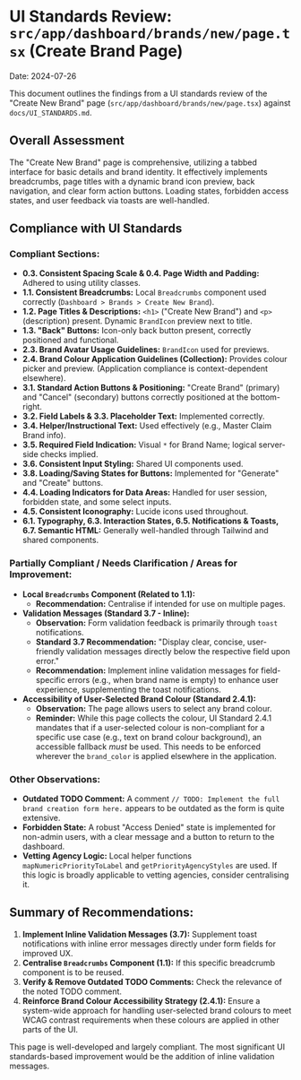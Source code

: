 # UI Standards Review: `src/app/dashboard/brands/new/page.tsx` (Create Brand Page)

Date: 2024-07-26

This document outlines the findings from a UI standards review of the "Create New Brand" page (`src/app/dashboard/brands/new/page.tsx`) against `docs/UI_STANDARDS.md`.

## Overall Assessment

The "Create New Brand" page is comprehensive, utilizing a tabbed interface for basic details and brand identity. It effectively implements breadcrumbs, page titles with a dynamic brand icon preview, back navigation, and clear form action buttons. Loading states, forbidden access states, and user feedback via toasts are well-handled.

## Compliance with UI Standards

### Compliant Sections:

*   **0.3. Consistent Spacing Scale & 0.4. Page Width and Padding:** Adhered to using utility classes.
*   **1.1. Consistent Breadcrumbs:** Local `Breadcrumbs` component used correctly (`Dashboard > Brands > Create New Brand`).
*   **1.2. Page Titles & Descriptions:** `<h1>` ("Create New Brand") and `<p>` (description) present. Dynamic `BrandIcon` preview next to title.
*   **1.3. "Back" Buttons:** Icon-only back button present, correctly positioned and functional.
*   **2.3. Brand Avatar Usage Guidelines:** `BrandIcon` used for previews.
*   **2.4. Brand Colour Application Guidelines (Collection):** Provides colour picker and preview. (Application compliance is context-dependent elsewhere).
*   **3.1. Standard Action Buttons & Positioning:** "Create Brand" (primary) and "Cancel" (secondary) buttons correctly positioned at the bottom-right.
*   **3.2. Field Labels & 3.3. Placeholder Text:** Implemented correctly.
*   **3.4. Helper/Instructional Text:** Used effectively (e.g., Master Claim Brand info).
*   **3.5. Required Field Indication:** Visual `*` for Brand Name; logical server-side checks implied.
*   **3.6. Consistent Input Styling:** Shared UI components used.
*   **3.8. Loading/Saving States for Buttons:** Implemented for "Generate" and "Create" buttons.
*   **4.4. Loading Indicators for Data Areas:** Handled for user session, forbidden state, and some select inputs.
*   **4.5. Consistent Iconography:** Lucide icons used throughout.
*   **6.1. Typography, 6.3. Interaction States, 6.5. Notifications & Toasts, 6.7. Semantic HTML:** Generally well-handled through Tailwind and shared components.

### Partially Compliant / Needs Clarification / Areas for Improvement:

*   **Local `Breadcrumbs` Component (Related to 1.1):**
    *   **Recommendation:** Centralise if intended for use on multiple pages.
*   **Validation Messages (Standard 3.7 - Inline):**
    *   **Observation:** Form validation feedback is primarily through `toast` notifications.
    *   **Standard 3.7 Recommendation:** "Display clear, concise, user-friendly validation messages directly below the respective field upon error."
    *   **Recommendation:** Implement inline validation messages for field-specific errors (e.g., when brand name is empty) to enhance user experience, supplementing the toast notifications.
*   **Accessibility of User-Selected Brand Colour (Standard 2.4.1):**
    *   **Observation:** The page allows users to select any brand colour.
    *   **Reminder:** While this page collects the colour, UI Standard 2.4.1 mandates that if a user-selected colour is non-compliant for a specific use case (e.g., text on brand colour background), an accessible fallback *must* be used. This needs to be enforced wherever the `brand_color` is applied elsewhere in the application.

### Other Observations:

*   **Outdated TODO Comment:** A comment `// TODO: Implement the full brand creation form here.` appears to be outdated as the form is quite extensive.
*   **Forbidden State:** A robust "Access Denied" state is implemented for non-admin users, with a clear message and a button to return to the dashboard.
*   **Vetting Agency Logic:** Local helper functions `mapNumericPriorityToLabel` and `getPriorityAgencyStyles` are used. If this logic is broadly applicable to vetting agencies, consider centralising it.

## Summary of Recommendations:

1.  **Implement Inline Validation Messages (3.7):** Supplement toast notifications with inline error messages directly under form fields for improved UX.
2.  **Centralise `Breadcrumbs` Component (1.1):** If this specific breadcrumb component is to be reused.
3.  **Verify & Remove Outdated TODO Comments:** Check the relevance of the noted TODO comment.
4.  **Reinforce Brand Colour Accessibility Strategy (2.4.1):** Ensure a system-wide approach for handling user-selected brand colours to meet WCAG contrast requirements when these colours are applied in other parts of the UI.

This page is well-developed and largely compliant. The most significant UI standards-based improvement would be the addition of inline validation messages. 